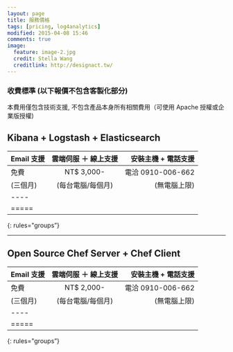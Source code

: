 ```yaml
---
layout: page
title: 服務價格
tags: [pricing, log4analytics]
modified: 2015-04-08 15:46
comments: true
image:
  feature: image-2.jpg
  credit: Stella Wang
  creditlink: http://designact.tw/ 
---
```


### 收費標準 (以下報價不包含客製化部分)

本費用僅包含技術支援, 不包含產品本身所有相關費用（可使用 Apache 授權或企業版授權)

## Kibana + Logstash + Elasticsearch

| Email 支援    | 雲端伺服 ＋ 線上支援    | 安裝主機 + 電話支援 |
|:---------|:-------:|--------:|
| 免費     | NT$ 3,000- | 電洽 0910-006-662   |
| (三個月) | (每台電腦/每個月)   | (無電腦上限)   |
|----
|=====
{: rules="groups”}

---

## Open Source Chef Server + Chef Client

| Email 支援   | 雲端伺服 ＋ 線上支援  | 安裝主機 + 電話支援  |
|:---------|:-------:|--------:|
| 免費     | NT$ 2,000- | 電洽 0910-006-662   |
| (三個月) | (每台電腦/每個月)   | (無電腦上限)   |
|----
|=====
{: rules="groups”}
